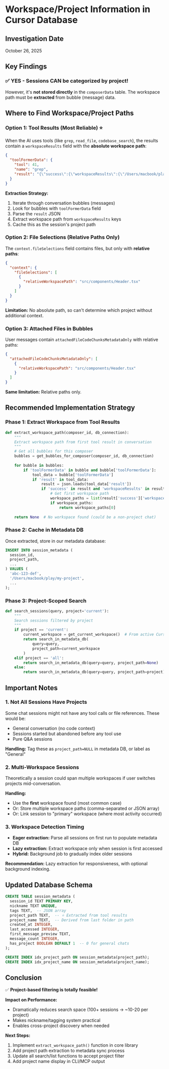 # Workspace/Project Information in Cursor Database

## Investigation Date
October 26, 2025

## Key Findings

### ✅ **YES - Sessions CAN be categorized by project!**

However, it's **not stored directly** in the `composerData` table. The workspace path must be **extracted** from bubble (message) data.

## Where to Find Workspace/Project Paths

### Option 1: Tool Results (Most Reliable) ⭐

When the AI uses tools (like `grep`, `read_file`, `codebase_search`), the results contain a `workspaceResults` field with the **absolute workspace path**:

```json
{
  "toolFormerData": {
    "tool": 41,
    "name": "grep",
    "result": "{\"success\":{\"workspaceResults\":{\"/Users/macbook/play/tapjot--project/tapjot\":{...}}}}"
  }
}
```

**Extraction Strategy:**
1. Iterate through conversation bubbles (messages)
2. Look for bubbles with `toolFormerData` field
3. Parse the `result` JSON
4. Extract workspace path from `workspaceResults` keys
5. Cache this as the session's project path

### Option 2: File Selections (Relative Paths Only)

The `context.fileSelections` field contains files, but only with **relative paths**:

```json
{
  "context": {
    "fileSelections": [
      {
        "relativeWorkspacePath": "src/components/Header.tsx"
      }
    ]
  }
}
```

**Limitation:** No absolute path, so can't determine which project without additional context.

### Option 3: Attached Files in Bubbles

User messages contain `attachedFileCodeChunksMetadataOnly` with relative paths:

```json
{
  "attachedFileCodeChunksMetadataOnly": [
    {
      "relativeWorkspacePath": "src/components/Header.tsx"
    }
  ]
}
```

**Same limitation:** Relative paths only.

## Recommended Implementation Strategy

### Phase 1: Extract Workspace from Tool Results

```python
def extract_workspace_path(composer_id, db_connection):
    """
    Extract workspace path from first tool result in conversation
    """
    # Get all bubbles for this composer
    bubbles = get_bubbles_for_composer(composer_id, db_connection)
    
    for bubble in bubbles:
        if 'toolFormerData' in bubble and bubble['toolFormerData']:
            tool_data = bubble['toolFormerData']
            if 'result' in tool_data:
                result = json.loads(tool_data['result'])
                if 'success' in result and 'workspaceResults' in result['success']:
                    # Get first workspace path
                    workspace_paths = list(result['success']['workspaceResults'].keys())
                    if workspace_paths:
                        return workspace_paths[0]
    
    return None  # No workspace found (could be a non-project chat)
```

### Phase 2: Cache in Metadata DB

Once extracted, store in our metadata database:

```sql
INSERT INTO session_metadata (
  session_id,
  project_path,
  ...
) VALUES (
  'abc-123-def',
  '/Users/macbook/play/my-project',
  ...
);
```

### Phase 3: Project-Scoped Search

```python
def search_sessions(query, project='current'):
    """
    Search sessions filtered by project
    """
    if project == 'current':
        current_workspace = get_current_workspace()  # From active Cursor window
        return search_in_metadata_db(
            query=query, 
            project_path=current_workspace
        )
    elif project == 'all':
        return search_in_metadata_db(query=query, project_path=None)
    else:
        return search_in_metadata_db(query=query, project_path=project)
```

## Important Notes

### 1. Not All Sessions Have Projects
Some chat sessions might not have any tool calls or file references. These would be:
- General conversation (no code context)
- Sessions started but abandoned before any tool use
- Pure Q&A sessions

**Handling:** Tag these as `project_path=NULL` in metadata DB, or label as "General"

### 2. Multi-Workspace Sessions
Theoretically a session could span multiple workspaces if user switches projects mid-conversation.

**Handling:** 
- Use the **first** workspace found (most common case)
- Or: Store multiple workspace paths (comma-separated or JSON array)
- Or: Link session to "primary" workspace (where most activity occurred)

### 3. Workspace Detection Timing

- **Eager extraction:** Parse all sessions on first run to populate metadata DB
- **Lazy extraction:** Extract workspace only when session is first accessed
- **Hybrid:** Background job to gradually index older sessions

**Recommendation:** Lazy extraction for responsiveness, with optional background indexing.

## Updated Database Schema

```sql
CREATE TABLE session_metadata (
  session_id TEXT PRIMARY KEY,
  nickname TEXT UNIQUE,
  tags TEXT,  -- JSON array
  project_path TEXT,  -- ⭐ Extracted from tool results
  project_name TEXT,  -- Derived from last folder in path
  created_at INTEGER,
  last_accessed INTEGER,
  first_message_preview TEXT,
  message_count INTEGER,
  has_project BOOLEAN DEFAULT 1  -- 0 for general chats
);

CREATE INDEX idx_project_path ON session_metadata(project_path);
CREATE INDEX idx_project_name ON session_metadata(project_name);
```

## Conclusion

✅ **Project-based filtering is totally feasible!**

**Impact on Performance:**
- Dramatically reduces search space (100+ sessions → ~10-20 per project)
- Makes nickname/tagging system practical
- Enables cross-project discovery when needed

**Next Steps:**
1. Implement `extract_workspace_path()` function in core library
2. Add project path extraction to metadata sync process
3. Update all search/list functions to accept project filter
4. Add project name display in CLI/MCP output

